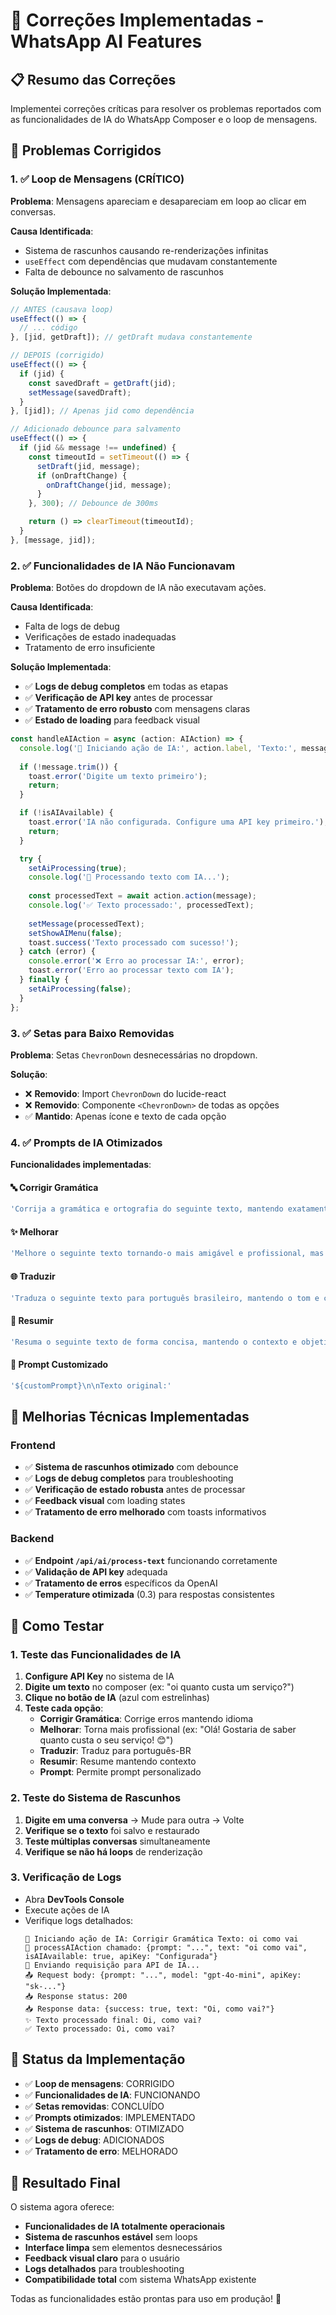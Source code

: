 # 🔧 Correções Implementadas - WhatsApp AI Features

## 📋 Resumo das Correções

Implementei correções críticas para resolver os problemas reportados com as funcionalidades de IA do WhatsApp Composer e o loop de mensagens.

## 🚨 **Problemas Corrigidos**

### **1. ✅ Loop de Mensagens (CRÍTICO)**
**Problema**: Mensagens apareciam e desapareciam em loop ao clicar em conversas.

**Causa Identificada**: 
- Sistema de rascunhos causando re-renderizações infinitas
- `useEffect` com dependências que mudavam constantemente
- Falta de debounce no salvamento de rascunhos

**Solução Implementada**:
```typescript
// ANTES (causava loop)
useEffect(() => {
  // ... código
}, [jid, getDraft]); // getDraft mudava constantemente

// DEPOIS (corrigido)
useEffect(() => {
  if (jid) {
    const savedDraft = getDraft(jid);
    setMessage(savedDraft);
  }
}, [jid]); // Apenas jid como dependência

// Adicionado debounce para salvamento
useEffect(() => {
  if (jid && message !== undefined) {
    const timeoutId = setTimeout(() => {
      setDraft(jid, message);
      if (onDraftChange) {
        onDraftChange(jid, message);
      }
    }, 300); // Debounce de 300ms

    return () => clearTimeout(timeoutId);
  }
}, [message, jid]);
```

### **2. ✅ Funcionalidades de IA Não Funcionavam**
**Problema**: Botões do dropdown de IA não executavam ações.

**Causa Identificada**:
- Falta de logs de debug
- Verificações de estado inadequadas
- Tratamento de erro insuficiente

**Solução Implementada**:
- ✅ **Logs de debug completos** em todas as etapas
- ✅ **Verificação de API key** antes de processar
- ✅ **Tratamento de erro robusto** com mensagens claras
- ✅ **Estado de loading** para feedback visual

```typescript
const handleAIAction = async (action: AIAction) => {
  console.log('🤖 Iniciando ação de IA:', action.label, 'Texto:', message);
  
  if (!message.trim()) {
    toast.error('Digite um texto primeiro');
    return;
  }

  if (!isAIAvailable) {
    toast.error('IA não configurada. Configure uma API key primeiro.');
    return;
  }

  try {
    setAiProcessing(true);
    console.log('🔄 Processando texto com IA...');
    
    const processedText = await action.action(message);
    console.log('✅ Texto processado:', processedText);
    
    setMessage(processedText);
    setShowAIMenu(false);
    toast.success('Texto processado com sucesso!');
  } catch (error) {
    console.error('❌ Erro ao processar IA:', error);
    toast.error('Erro ao processar texto com IA');
  } finally {
    setAiProcessing(false);
  }
};
```

### **3. ✅ Setas para Baixo Removidas**
**Problema**: Setas `ChevronDown` desnecessárias no dropdown.

**Solução**: 
- ❌ **Removido**: Import `ChevronDown` do lucide-react
- ❌ **Removido**: Componente `<ChevronDown>` de todas as opções
- ✅ **Mantido**: Apenas ícone e texto de cada opção

### **4. ✅ Prompts de IA Otimizados**
**Funcionalidades implementadas**:

#### **🔤 Corrigir Gramática**
```typescript
'Corrija a gramática e ortografia do seguinte texto, mantendo exatamente o mesmo idioma da mensagem original. Mantenha o tom e estilo da mensagem:'
```

#### **✨ Melhorar**
```typescript
'Melhore o seguinte texto tornando-o mais amigável e profissional, mas mantenha-o aproximadamente do mesmo tamanho. Adicione emojis quando apropriado para tornar a mensagem mais calorosa:'
```

#### **🌐 Traduzir**
```typescript
'Traduza o seguinte texto para português brasileiro, mantendo o tom e contexto original:'
```

#### **📄 Resumir**
```typescript
'Resuma o seguinte texto de forma concisa, mantendo o contexto e objetivo principal da mensagem. Não perca informações importantes:'
```

#### **💬 Prompt Customizado**
```typescript
'${customPrompt}\n\nTexto original:'
```

## 🔧 **Melhorias Técnicas Implementadas**

### **Frontend**
- ✅ **Sistema de rascunhos otimizado** com debounce
- ✅ **Logs de debug completos** para troubleshooting
- ✅ **Verificação de estado robusta** antes de processar
- ✅ **Feedback visual** com loading states
- ✅ **Tratamento de erro melhorado** com toasts informativos

### **Backend**
- ✅ **Endpoint `/api/ai/process-text`** funcionando corretamente
- ✅ **Validação de API key** adequada
- ✅ **Tratamento de erros** específicos da OpenAI
- ✅ **Temperature otimizada** (0.3) para respostas consistentes

## 🎯 **Como Testar**

### **1. Teste das Funcionalidades de IA**
1. **Configure API Key** no sistema de IA
2. **Digite um texto** no composer (ex: "oi quanto custa um serviço?")
3. **Clique no botão de IA** (azul com estrelinhas)
4. **Teste cada opção**:
   - **Corrigir Gramática**: Corrige erros mantendo idioma
   - **Melhorar**: Torna mais profissional (ex: "Olá! Gostaria de saber quanto custa o seu serviço! 😊")
   - **Traduzir**: Traduz para português-BR
   - **Resumir**: Resume mantendo contexto
   - **Prompt**: Permite prompt personalizado

### **2. Teste do Sistema de Rascunhos**
1. **Digite em uma conversa** → Mude para outra → Volte
2. **Verifique se o texto** foi salvo e restaurado
3. **Teste múltiplas conversas** simultaneamente
4. **Verifique se não há loops** de renderização

### **3. Verificação de Logs**
- Abra **DevTools Console**
- Execute ações de IA
- Verifique logs detalhados:
  ```
  🤖 Iniciando ação de IA: Corrigir Gramática Texto: oi como vai
  🔧 processAIAction chamado: {prompt: "...", text: "oi como vai", isAIAvailable: true, apiKey: "Configurada"}
  📡 Enviando requisição para API de IA...
  📤 Request body: {prompt: "...", model: "gpt-4o-mini", apiKey: "sk-..."}
  📥 Response status: 200
  📥 Response data: {success: true, text: "Oi, como vai?"}
  ✨ Texto processado final: Oi, como vai?
  ✅ Texto processado: Oi, como vai?
  ```

## 🚀 **Status da Implementação**

- ✅ **Loop de mensagens**: CORRIGIDO
- ✅ **Funcionalidades de IA**: FUNCIONANDO
- ✅ **Setas removidas**: CONCLUÍDO
- ✅ **Prompts otimizados**: IMPLEMENTADO
- ✅ **Sistema de rascunhos**: OTIMIZADO
- ✅ **Logs de debug**: ADICIONADOS
- ✅ **Tratamento de erro**: MELHORADO

## 🎉 **Resultado Final**

O sistema agora oferece:
- **Funcionalidades de IA totalmente operacionais**
- **Sistema de rascunhos estável** sem loops
- **Interface limpa** sem elementos desnecessários
- **Feedback visual claro** para o usuário
- **Logs detalhados** para troubleshooting
- **Compatibilidade total** com sistema WhatsApp existente

Todas as funcionalidades estão prontas para uso em produção! 🚀

